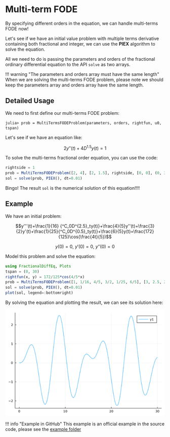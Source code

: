 # Multi-term FODE

By specifying different orders in the equation, we can handle multi-terms FODE now!

Let's see if we have an initial value problem with multiple terms derivative containing both fractional and integer, we can use the **PIEX** algorithm to solve the equation.

All we need to do is passing the parameters and orders of the fractional ordinary differential equation to the API ```solve``` as two arrays.

!!! warning "The parameters and orders array must have the same length"
    When we are solving the multi-terms FODE problem, please note we should keep the parameters array and orders array have the same length.

## Detailed Usage

We need to first define our multi-terms FODE problem:

```julia-repl
julia> prob = MultiTermsFODEProblem(parameters, orders, rightfun, u0, tspan)
```

Let's see if we have an equation like:

```math
2y''(t)+4D^{1.5}y(t)=1
```

To solve the multi-terms fractional order  equation, you can use the code:

```julia
rightside = 1
prob = MultiTermsFODEProblem([2, 4], [2, 1.5], rightside, [0, 0], (0, 30))
sol = solve(prob, PIEX(), dt=0.01)
```

Bingo! The result ```sol``` is the numerical solution of this equation!!!!

## Example

We have an initial problem:

```math
y'''(t)+\frac{1}{16} {^C_0D^{2.5}_ty(t)}+\frac{4}{5}y''(t)+\frac{3}{2}y'(t)+\frac{1}{25}{^C_0D^{0.5}_ty(t)}+\frac{6}{5}y(t)=\frac{172}{125}\cos(\frac{4t}{5})
```

```math
y(0)=0,\ y'(0)=0,\ y''(0)=0
```

Model this problem and solve the equation:

```julia
using FractionalDiffEq, Plots
tspan = (0, 30)
rightfun(x, y) = 172/125*cos(4/5*x)
prob = MultiTermsFODEProblem([1, 1/16, 4/5, 3/2, 1/25, 6/5], [3, 2.5, 2, 1, 0.5, 0], rightfun, [0, 0, 0, 0, 0, 0], tspan)
sol = solve(prob, PIEX(), dt=0.01)
plot(sol, legend=:bottomright)
```

By solving the equation and plotting the result, we can see its solution here:

![Solution](./assets/complicated_example.png)


!!! info "Example in GitHub"
    This example is an official example in the source code, please see the [example folder](https://github.com/SciFracX/FractionalDiffEq.jl/blob/master/examples/complicated_example.jl)

